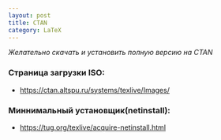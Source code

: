```yaml
---
layout: post
title: CTAN
category: LaTeX
---
```


*Желательно скачать и установить полную версию на CTAN*

### Страница загрузки ISO:

- https://ctan.altspu.ru/systems/texlive/Images/

### Миннимальный установщик(netinstall):

- https://tug.org/texlive/acquire-netinstall.html
